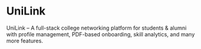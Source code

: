 # UniLink
UniLink – A full-stack college networking platform for students &amp; alumni with profile management, PDF-based onboarding, skill analytics, and many more features.
